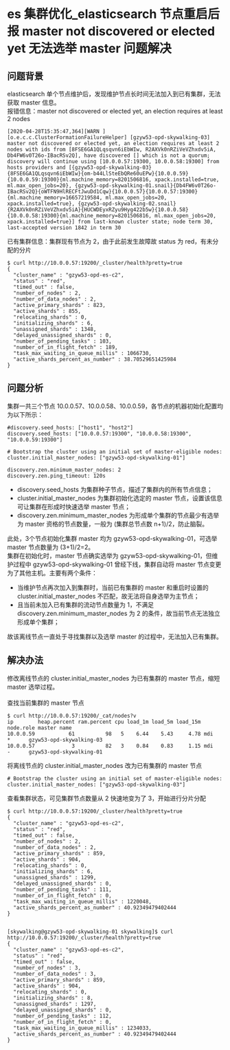 # es 集群优化_elasticsearch 节点重启后报 master not discovered or elected yet 无法选举 master 问题解决
## 问题背景
elasticsearch 单个节点维护后，发现维护节点长时间无法加入到已有集群，无法获取 master 信息。</br>
报错信息：master not discovered or elected yet, an election requires at least 2 nodes
```
[2020-04-28T15:35:47,364][WARN ][o.e.c.c.ClusterFormationFailureHelper] [gzyw53-opd-skywalking-03] master not discovered or elected yet, an election requires at least 2 nodes with ids from [8FSE6GA1QLqsqvn6iEbWIw, R2AXVk0nRZiVeVZhxdv5iA, Db4FW6v0T26o-IBacRSv2Q], have discovered [] which is not a quorum; discovery will continue using [10.0.0.57:19300, 10.0.0.58:19300] from hosts providers and [{gzyw53-opd-skywalking-03}{8FSE6GA1QLqsqvn6iEbWIw}{om-b44LlSteEbQRe60uEPw}{10.0.0.59}{10.0.0.59:19300}{ml.machine_memory=8201506816, xpack.installed=true, ml.max_open_jobs=20}, {gzyw53-opd-skywalking-01.snail}{Db4FW6v0T26o-IBacRSv2Q}{oWTFN9HlRECFtJwuDd1Cqw}{10.0.0.57}{10.0.0.57:19300}{ml.machine_memory=16657219584, ml.max_open_jobs=20, xpack.installed=true}, {gzyw53-opd-skywalking-02.snail}{R2AXVk0nRZiVeVZhxdv5iA}{HUCWDEyxRZyu9Hyg422b5w}{10.0.0.58}{10.0.0.58:19300}{ml.machine_memory=8201506816, ml.max_open_jobs=20, xpack.installed=true}] from last-known cluster state; node term 30, last-accepted version 1842 in term 30
```
已有集群信息：集群现有节点为 2，由于此前发生故障故 status 为 red，有未分配的分片
```
$ curl http://10.0.0.57:19200/_cluster/health?pretty=true
{
  "cluster_name" : "gzyw53-opd-es-c2",
  "status" : "red",
  "timed_out" : false,
  "number_of_nodes" : 2,
  "number_of_data_nodes" : 2,
  "active_primary_shards" : 823,
  "active_shards" : 855,
  "relocating_shards" : 0,
  "initializing_shards" : 6,
  "unassigned_shards" : 1348,
  "delayed_unassigned_shards" : 0,
  "number_of_pending_tasks" : 103,
  "number_of_in_flight_fetch" : 189,
  "task_max_waiting_in_queue_millis" : 1066730,
  "active_shards_percent_as_number" : 38.70529651425984
}
```

## 问题分析
集群一共三个节点 10.0.0.57、10.0.0.58、10.0.0.59，各节点的机器初始化配置均为以下所示：
```
#discovery.seed_hosts: ["host1", "host2"]
discovery.seed_hosts: ["10.0.0.57:19300", "10.0.0.58:19300", "10.0.0.59:19300"]

# Bootstrap the cluster using an initial set of master-eligible nodes:
cluster.initial_master_nodes: ["gzyw53-opd-skywalking-01"]

discovery.zen.minimum_master_nodes: 2
discovery.zen.ping_timeout: 120s
```
* discovery.seed_hosts 为集群种子节点，描述了集群内的所有节点信息；
* cluster.initial_master_nodes 为集群初始化选定的 master 节点，设置该信息可让集群在形成时快速选举 master 节点；
* discovery.zen.minimum_master_nodes 为形成单个集群的节点最少有选举为 master 资格的节点数量，一般为 (集群总节点数 n+1)/2，防止脑裂。</br>

此处，3个节点初始化集群 master 均为 gzyw53-opd-skywalking-01，可选举 master 节点数量为 (3+1)/2=2。</br>
集群在初始化时，master 节点确实选举为 gzyw53-opd-skywalking-01，但维护过程中 gzyw53-opd-skywalking-01 曾经下线，集群自动将 master 节点变更为了其他主机。主要有两个条件：

* 当维护节点再次加入到集群时，当前已有集群的 master 和重启时设置的 cluster.initial_master_nodes 不匹配，故无法将自身选举为主节点； 
* 且当前未加入已有集群的流动节点数量为 1，不满足 discovery.zen.minimum_master_nodes 为 2 的条件，故当前节点无法独立形成单个集群；</br>


故该离线节点一直处于寻找集群以及选举 master 的过程中，无法加入已有集群。


## 解决办法
修改离线节点的 cluster.initial_master_nodes 为已有集群的 master 节点，缩短 master 选举过程。</br>
</br>
查找当前集群的 master 节点
```
$ curl http://10.0.0.57:19200/_cat/nodes?v
ip        heap.percent ram.percent cpu load_1m load_5m load_15m node.role master name
10.0.0.59           61          98   5    6.44    5.43     4.78 mdi       *      gzyw53-opd-skywalking-03
10.0.0.57            3          82   3    0.84    0.83     1.15 mdi       -      gzyw53-opd-skywalking-01
```
将离线节点的 cluster.initial_master_nodes 改为已有集群的 master 节点
```
# Bootstrap the cluster using an initial set of master-eligible nodes:
cluster.initial_master_nodes: ["gzyw53-opd-skywalking-03"]
```
查看集群状态，可见集群节点数量从 2 快速地变为了 3，开始进行分片分配
```
$ curl http://10.0.0.57:19200/_cluster/health?pretty=true
{
  "cluster_name" : "gzyw53-opd-es-c2",
  "status" : "red",
  "timed_out" : false,
  "number_of_nodes" : 2,
  "number_of_data_nodes" : 2,
  "active_primary_shards" : 859,
  "active_shards" : 904,
  "relocating_shards" : 0,
  "initializing_shards" : 6,
  "unassigned_shards" : 1299,
  "delayed_unassigned_shards" : 0,
  "number_of_pending_tasks" : 111,
  "number_of_in_flight_fetch" : 0,
  "task_max_waiting_in_queue_millis" : 1220048,
  "active_shards_percent_as_number" : 40.92349479402444
}


[skywalking@gzyw53-opd-skywalking-01 skywalking]$ curl http://10.0.0.57:19200/_cluster/health?pretty=true
{
  "cluster_name" : "gzyw53-opd-es-c2",
  "status" : "red",
  "timed_out" : false,
  "number_of_nodes" : 3,
  "number_of_data_nodes" : 3,
  "active_primary_shards" : 859,
  "active_shards" : 904,
  "relocating_shards" : 0,
  "initializing_shards" : 8,
  "unassigned_shards" : 1297,
  "delayed_unassigned_shards" : 0,
  "number_of_pending_tasks" : 112,
  "number_of_in_flight_fetch" : 0,
  "task_max_waiting_in_queue_millis" : 1234033,
  "active_shards_percent_as_number" : 40.92349479402444
}
```
